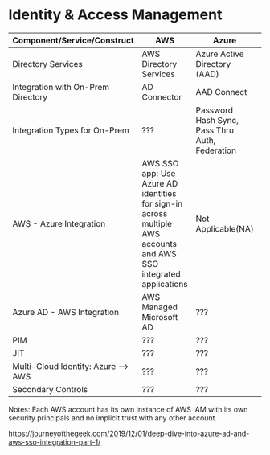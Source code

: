# Identity & Access Management


| Component/Service/Construct| AWS | Azure | GCP | IBM |
|----------------------------|-----|-------|-----|-----|
| Directory Services| AWS Directory Services| Azure Active Directory (AAD) | ??? | ???|
| Integration with On-Prem Directory| AD Connector | AAD Connect| ??? | ???|
| Integration Types for On-Prem | ??? | Password Hash Sync, Pass Thru Auth, Federation| ??? | ???|
| AWS - Azure Integration| AWS SSO app: Use Azure AD identities for sign-in across multiple AWS accounts and AWS SSO integrated applications | Not Applicable(NA) | NA | NA|
| Azure AD - AWS Integration | AWS Managed Microsoft AD | ??? | ??? | ???|
| PIM| ??? | ??? | ??? | ???|
| JIT| ??? | ??? | ??? | ???|
| Multi-Cloud Identity: Azure --> AWS| ??? | ??? | ??? | ???|
| Secondary Controls| ??? | ??? | ??? | ???|




   


Notes:
Each AWS account has its own instance of AWS IAM with its own security principals and no implicit trust with any other account.

https://journeyofthegeek.com/2019/12/01/deep-dive-into-azure-ad-and-aws-sso-integration-part-1/